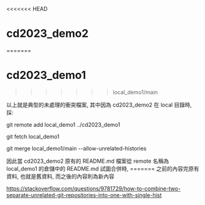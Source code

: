 <<<<<<< HEAD
# cd2023_demo2
=======
# cd2023_demo1
>>>>>>> local_demo1/main

以上就是典型的未處理的衝突檔案, 其中因為 cd2023_demo2 在 local 目錄時, 採:

git remote add local_demo1 ../cd2023_demo1

git fetch local_demo1

git merge local_demo1/main --allow-unrelated-histories

因此當 cd2023_demo2 原有的 README.md 檔案從 remote 名稱為 local_demo1 的倉儲中的 README.md 試圖合併時,  ======= 之前的內容完原有資料, 也就是舊資料, 而之後的內容則為新內容

https://stackoverflow.com/questions/9781729/how-to-combine-two-separate-unrelated-git-repositories-into-one-with-single-hist
